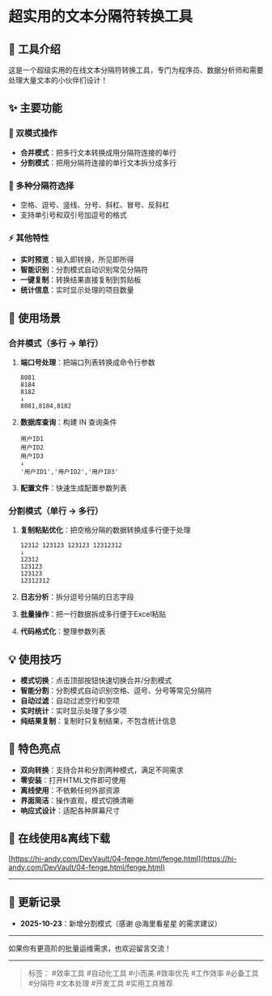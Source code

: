 # 超实用的文本分隔符转换工具

## 📝 工具介绍
这是一个超级实用的在线文本分隔符转换工具，专门为程序员、数据分析师和需要处理大量文本的小伙伴们设计！

## ✨ 主要功能
### 🔄 双模式操作
- **合并模式**：把多行文本转换成用分隔符连接的单行
- **分割模式**：把用分隔符连接的单行文本拆分成多行

### 🎨 多种分隔符选择
- 空格、逗号、竖线、分号、斜杠、冒号、反斜杠
- 支持单引号和双引号加逗号的格式

### ⚡ 其他特性
- **实时预览**：输入即转换，所见即所得
- **智能识别**：分割模式自动识别常见分隔符
- **一键复制**：转换结果直接复制到剪贴板
- **统计信息**：实时显示处理的项目数量

## 🎯 使用场景
### 合并模式（多行 → 单行）
1. **端口号处理**：把端口列表转换成命令行参数
   ```
   8081
   8184
   8182
   ↓
   8081,8184,8182
   ```

2. **数据库查询**：构建 IN 查询条件
   ```
   用户ID1
   用户ID2
   用户ID3
   ↓
   '用户ID1','用户ID2','用户ID3'
   ```

3. **配置文件**：快速生成配置参数列表

### 分割模式（单行 → 多行）
1. **复制粘贴优化**：把空格分隔的数据转换成多行便于处理
   ```
   12312 123123 123123 12312312
   ↓
   12312
   123123
   123123
   12312312
   ```

2. **日志分析**：拆分逗号分隔的日志字段
3. **批量操作**：把一行数据拆成多行便于Excel粘贴
4. **代码格式化**：整理参数列表

## 💡 使用技巧
- **模式切换**：点击顶部按钮快速切换合并/分割模式
- **智能分割**：分割模式自动识别空格、逗号、分号等常见分隔符
- **自动过滤**：自动过滤空行和空项
- **实时统计**：实时显示处理了多少项
- **纯结果复制**：复制时只复制结果，不包含统计信息

## 🚀 特色亮点
- **双向转换**：支持合并和分割两种模式，满足不同需求
- **零安装**：打开HTML文件即可使用
- **离线使用**：不依赖任何外部资源
- **界面简洁**：操作直观，模式切换清晰
- **响应式设计**：适配各种屏幕尺寸

## 🔗 在线使用&离线下载
[https://hi-andy.com/DevVault/04-fenge.html/fenge.html](https://hi-andy.com/DevVault/04-fenge.html/fenge.html)

---

## 📅 更新记录
- **2025-10-23**：新增分割模式（感谢 @海里看星星 的需求建议）
---

如果你有更高阶的批量运维需求，也欢迎留言交流！  

---

> 标签： #效率工具 #自动化工具 #小而美 #效率优先  #工作效率 #必备工具 #分隔符 #文本处理 #开发工具 #实用工具推荐
